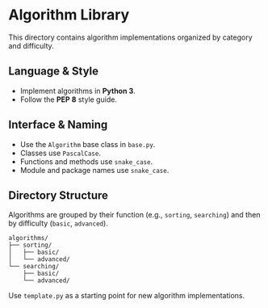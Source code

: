 # Algorithm Library

This directory contains algorithm implementations organized by category
and difficulty.

## Language & Style
- Implement algorithms in **Python 3**.
- Follow the **PEP 8** style guide.

## Interface & Naming
- Use the `Algorithm` base class in `base.py`.
- Classes use `PascalCase`.
- Functions and methods use `snake_case`.
- Module and package names use `snake_case`.

## Directory Structure
Algorithms are grouped by their function (e.g., `sorting`, `searching`)
and then by difficulty (`basic`, `advanced`).

```
algorithms/
├── sorting/
│   ├── basic/
│   └── advanced/
└── searching/
    ├── basic/
    └── advanced/
```

Use `template.py` as a starting point for new algorithm implementations.
